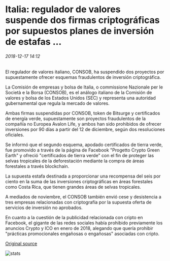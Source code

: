 # Italia: regulador de valores suspende dos firmas criptográficas por supuestos planes de inversión de estafas ...

###### 2018-12-17 14:12

El regulador de valores italiano, CONSOB, ha suspendido dos proyectos por supuestamente ofrecer esquemas fraudulentos de inversión criptográfica.

La Comisión de empresas y bolsa de Italia, o commissione Nazionale per le Società e la Borsa (CONSOB), es el análogo italiano de la Comisión de valores y bolsa de los Estados Unidos (SEC) y representa una autoridad gubernamental que regula la mercado de valores.

Ambas firmas suspendidas por CONSOB, token de Bitsurge y certificados de energía verde, supuestamente son proyectos fraudulentos de la compañía no Europea Avalon Life, y ambos han sido prohibidos de ofrecer inversiones por 90 días a partir del 12 de diciembre, según dos resoluciones oficiales.

Se informó que el segundo esquema, apodado certificados de tierra verde, fue promovido a través de la página de Facebook "Progetto Crypto Green Earth" y ofreció "certificados de tierra verde" con el fin de proteger las selvas tropicales de la deforestación mediante la compra de áreas forestales a través blockchain.

La supuesta estafa destinada a proporcionar una recompensa del seis por ciento en la suma de las inversiones criptográficas en áreas forestales como Costa Rica, que tienen grandes áreas de selvas tropicales.

A mediados de noviembre, el CONSOB también envió cese y desistencia a tres empresas relacionadas con criptografía por la supuesta oferta de servicios de inversión no aprobados.

En cuanto a la cuestión de la publicidad relacionada con cripto en Facebook, el gigante de las redes sociales había prohibido previamente los anuncios Crypto y ICO en enero de 2018, alegando que quería prohibir "prácticas promocionales engañosas o engañosas" asociadas con cripto.

[Original source](https://cointelegraph.com/news/italy-securities-regulator-suspends-two-crypto-firms-for-alleged-scam-investment-schemes)

![stats](https://c.statcounter.com/11760860/0/a89fa40b/1/ "stats")